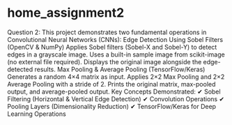 # home_assignment2

Question 2:
This project demonstrates two fundamental operations in Convolutional Neural Networks (CNNs):
Edge Detection Using Sobel Filters (OpenCV & NumPy)
Applies Sobel filters (Sobel-X and Sobel-Y) to detect edges in a grayscale image.
Uses a built-in sample image from scikit-image (no external file required).
Displays the original image alongside the edge-detected results.
Max Pooling & Average Pooling (TensorFlow/Keras)
Generates a random 4×4 matrix as input.
Applies 2×2 Max Pooling and 2×2 Average Pooling with a stride of 2.
Prints the original matrix, max-pooled output, and average-pooled output.
Key Concepts Demonstrated:
✔ Sobel Filtering (Horizontal & Vertical Edge Detection)
✔ Convolution Operations
✔ Pooling Layers (Dimensionality Reduction)
✔ TensorFlow/Keras for Deep Learning Operations

